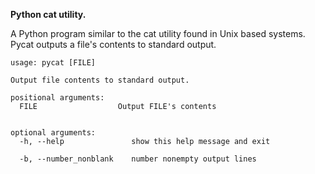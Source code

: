 __Python **cat** utility.__

A Python program similar to the cat utility found in Unix based systems. Pycat outputs a file's contents to standard output.

```
usage: pycat [FILE]

Output file contents to standard output.

positional arguments:
  FILE                  Output FILE's contents


optional arguments:
  -h, --help               show this help message and exit

  -b, --number_nonblank    number nonempty output lines
```

